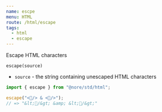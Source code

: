 ```yaml
---
name: escpe
menu: HTML
route: /html/escape
tags:
  - html
  - escape
---
```


Escape HTML characters

`escape(source)`

- `source` - the string containing unescaped HTML characters

```js
import { escape } from "@nore/std/html";

escape("<🦄/> & <🐐/>");
// => "&lt;🦄/&gt; &amp; &lt;🐐/&gt;"
```
